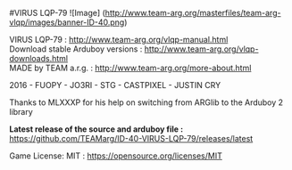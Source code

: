 #VIRUS LQP-79
![Image]
(http://www.team-arg.org/masterfiles/team-arg-vlqp/images/banner-ID-40.png)

VIRUS LQP-79 : http://www.team-arg.org/vlqp-manual.html  
Download stable Arduboy versions :  http://www.team-arg.org/vlqp-downloads.html  
MADE by TEAM a.r.g. : http://www.team-arg.org/more-about.html

2016 - FUOPY - JO3RI - STG - CASTPIXEL - JUSTIN CRY

Thanks to MLXXXP for his help on switching from ARGlib to the Arduboy 2 library

**Latest release of the source and arduboy file :** https://github.com/TEAMarg/ID-40-VIRUS-LQP-79/releases/latest

Game License: MIT : https://opensource.org/licenses/MIT
